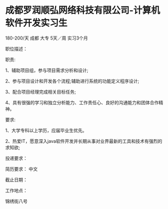 # 成都罗润顺弘网络科技有限公司-计算机软件开发实习生

180-200/天 成都 大专 5天／周 实习3个月

职位描述：

职责:

1、辅助项目组，参与项目需求分析和设计;

2、参与项目设计和开发各个流程;辅助进行系统的功能定义程序设计;

3、配合项目经理完成相关目标任务;

4、具有很强的学习和独立分析能力、工作责任心、良好的沟通能力和团体合作精神。

要求:

1、大学专科以上学历，应届毕业生优先。

2、热爱IT，愿意深入java软件开发并长期从事对业界最新的工具和技术有强烈的求知欲;



投递要求：

简历要求： 中文

截止日期：

工作地点：

锦绣街八号